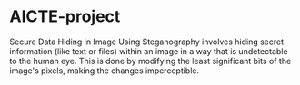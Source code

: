 # AICTE-project
Secure Data Hiding in Image Using Steganography involves hiding secret information (like text or files) within an image in a way that is undetectable to the human eye. This is done by modifying the least significant bits of the image's pixels, making the changes imperceptible.
